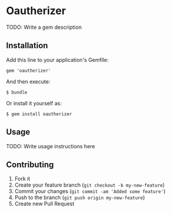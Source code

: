 # Oautherizer

TODO: Write a gem description

## Installation

Add this line to your application's Gemfile:

    gem 'oautherizer'

And then execute:

    $ bundle

Or install it yourself as:

    $ gem install oautherizer

## Usage

TODO: Write usage instructions here

## Contributing

1. Fork it
2. Create your feature branch (`git checkout -b my-new-feature`)
3. Commit your changes (`git commit -am 'Added some feature'`)
4. Push to the branch (`git push origin my-new-feature`)
5. Create new Pull Request
